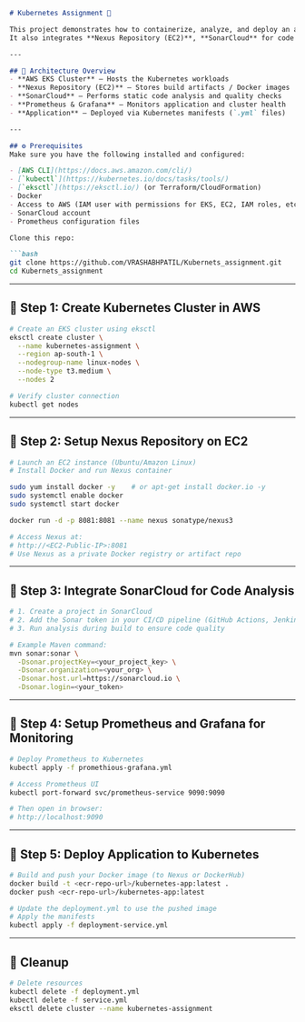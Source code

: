 
````markdown
# Kubernetes Assignment 🚀

This project demonstrates how to containerize, analyze, and deploy an application on a Kubernetes cluster hosted in **AWS**.  
It also integrates **Nexus Repository (EC2)**, **SonarCloud** for code analysis, and **Prometheus + Grafana** for monitoring.

---

## 📌 Architecture Overview
- **AWS EKS Cluster** – Hosts the Kubernetes workloads  
- **Nexus Repository (EC2)** – Stores build artifacts / Docker images  
- **SonarCloud** – Performs static code analysis and quality checks  
- **Prometheus & Grafana** – Monitors application and cluster health  
- **Application** – Deployed via Kubernetes manifests (`.yml` files)  

---

## ⚙️ Prerequisites
Make sure you have the following installed and configured:

- [AWS CLI](https://docs.aws.amazon.com/cli/)  
- [`kubectl`](https://kubernetes.io/docs/tasks/tools/)  
- [`eksctl`](https://eksctl.io/) (or Terraform/CloudFormation)  
- Docker  
- Access to AWS (IAM user with permissions for EKS, EC2, IAM roles, etc.)  
- SonarCloud account  
- Prometheus configuration files  

Clone this repo:

```bash
git clone https://github.com/VRASHABHPATIL/Kubernets_assignment.git
cd Kubernets_assignment
````

---

## 🚀 Step 1: Create Kubernetes Cluster in AWS

```bash
# Create an EKS cluster using eksctl
eksctl create cluster \
  --name kubernetes-assignment \
  --region ap-south-1 \
  --nodegroup-name linux-nodes \
  --node-type t3.medium \
  --nodes 2

# Verify cluster connection
kubectl get nodes
```

---

## 🚀 Step 2: Setup Nexus Repository on EC2

```bash
# Launch an EC2 instance (Ubuntu/Amazon Linux)
# Install Docker and run Nexus container

sudo yum install docker -y    # or apt-get install docker.io -y
sudo systemctl enable docker
sudo systemctl start docker

docker run -d -p 8081:8081 --name nexus sonatype/nexus3

# Access Nexus at:
# http://<EC2-Public-IP>:8081
# Use Nexus as a private Docker registry or artifact repo
```

---

## 🚀 Step 3: Integrate SonarCloud for Code Analysis

```bash
# 1. Create a project in SonarCloud
# 2. Add the Sonar token in your CI/CD pipeline (GitHub Actions, Jenkins, etc.)
# 3. Run analysis during build to ensure code quality

# Example Maven command:
mvn sonar:sonar \
  -Dsonar.projectKey=<your_project_key> \
  -Dsonar.organization=<your_org> \
  -Dsonar.host.url=https://sonarcloud.io \
  -Dsonar.login=<your_token>
```

---

## 🚀 Step 4: Setup Prometheus and Grafana for Monitoring

```bash
# Deploy Prometheus to Kubernetes
kubectl apply -f promethious-grafana.yml

# Access Prometheus UI
kubectl port-forward svc/prometheus-service 9090:9090

# Then open in browser:
# http://localhost:9090
```

---

## 🚀 Step 5: Deploy Application to Kubernetes

```bash
# Build and push your Docker image (to Nexus or DockerHub)
docker build -t <ecr-repo-url>/kubernetes-app:latest .
docker push <ecr-repo-url>/kubernetes-app:latest

# Update the deployment.yml to use the pushed image
# Apply the manifests
kubectl apply -f deployment-service.yml
```

---

## 🧹 Cleanup

```bash
# Delete resources
kubectl delete -f deployment.yml
kubectl delete -f service.yml
eksctl delete cluster --name kubernetes-assignment
```

```

